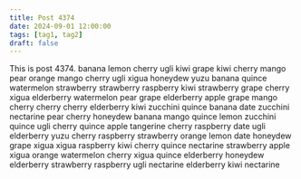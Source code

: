 ```yaml
---
title: Post 4374
date: 2024-09-01 12:00:00
tags: [tag1, tag2]
draft: false
---
```

This is post 4374.
banana
lemon
cherry
ugli
kiwi
grape
kiwi
cherry
mango
pear
orange
mango
cherry
ugli
xigua
honeydew
yuzu
banana
quince
watermelon
strawberry
strawberry
raspberry
kiwi
strawberry
grape
cherry
xigua
elderberry
watermelon
pear
grape
elderberry
apple
grape
mango
cherry
cherry
cherry
elderberry
kiwi
zucchini
quince
banana
date
zucchini
nectarine
pear
cherry
honeydew
banana
mango
quince
lemon
zucchini
quince
ugli
cherry
quince
apple
tangerine
cherry
raspberry
date
ugli
elderberry
yuzu
cherry
raspberry
strawberry
orange
lemon
date
honeydew
grape
xigua
xigua
raspberry
kiwi
cherry
quince
nectarine
strawberry
apple
xigua
orange
watermelon
cherry
xigua
quince
elderberry
honeydew
elderberry
strawberry
raspberry
ugli
nectarine
elderberry
kiwi
nectarine

